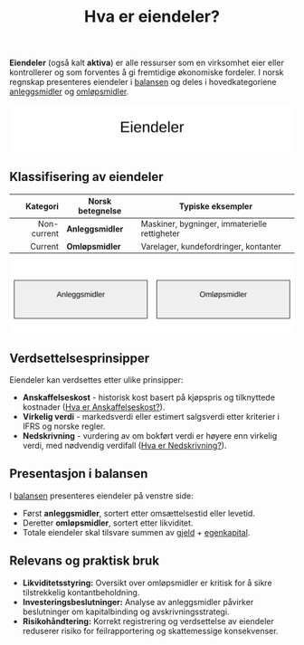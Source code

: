 ﻿---
title: "Hva er eiendeler?"
seoTitle: "Hva er eiendeler?"
meta_description: '**Eiendeler** (også kalt **aktiva**) er alle ressurser som en virksomhet eier eller kontrollerer og som forventes å gi fremtidige økonomiske fordeler. I nors...'
slug: hva-er-eiendeler
type: blog
layout: pages/single
---

**Eiendeler** (også kalt **aktiva**) er alle ressurser som en virksomhet eier eller kontrollerer og som forventes å gi fremtidige økonomiske fordeler. I norsk regnskap presenteres eiendeler i [balansen](/blogs/regnskap/hva-er-balanse "Hva er Balanse i Regnskap? Oppbygging og Analyse") og deles i hovedkategoriene [anleggsmidler](/blogs/regnskap/hva-er-anleggsmidler "Hva er Anleggsmidler? Komplett Guide til Faste Eiendeler") og [omløpsmidler](/blogs/regnskap/hva-er-omlopsmiddel "Hva er Omløpsmidler? Komplett Guide til Kortsiktige Eiendeler i Regnskap").

![Eiendeler](hva-er-eiendeler-image.svg)

## Klassifisering av eiendeler

| Kategori       | Norsk betegnelse    | Typiske eksempler                             |
|---------------:|---------------------|-----------------------------------------------|
| Non-current    | **Anleggsmidler**   | Maskiner, bygninger, immaterielle rettigheter |
| Current        | **Omløpsmidler**    | Varelager, kundefordringer, kontanter         |

![Klassifisering av eiendeler](klassifisering-eiendeler.svg)

## Verdsettelsesprinsipper

Eiendeler kan verdsettes etter ulike prinsipper:

* **Anskaffelseskost** - historisk kost basert på kjøpspris og tilknyttede kostnader ([Hva er Anskaffelseskost?](/blogs/regnskap/hva-er-anskaffelseskost "Hva er Anskaffelseskost? Beregning, Komponenter og Regnskapsføring")).
* **Virkelig verdi** - markedsverdi eller estimert salgsverdi etter kriterier i IFRS og norske regler.
* **Nedskrivning** - vurdering av om bokført verdi er høyere enn virkelig verdi, med nødvendig verdifall ([Hva er Nedskrivning?](/blogs/regnskap/hva-er-nedskrivning "Hva er Nedskrivning? Prosess og Regnskapsføring")).

## Presentasjon i balansen

I [balansen](/blogs/regnskap/hva-er-balanse "Hva er Balanse i Regnskap? Oppbygging og Analyse") presenteres eiendeler på venstre side:

* Først **anleggsmidler**, sortert etter omsættelsestid eller levetid.
* Deretter **omløpsmidler**, sortert etter likviditet.
* Totale eiendeler skal tilsvare summen av [gjeld](/blogs/regnskap/hva-er-gjeld "Hva er Gjeld? Typer og Regnskapsføring") + [egenkapital](/blogs/regnskap/hva-er-egenkapital "Hva er Egenkapital? Komplett Guide").

## Relevans og praktisk bruk

* **Likviditetsstyring:** Oversikt over omløpsmidler er kritisk for å sikre tilstrekkelig kontantbeholdning.
* **Investeringsbeslutninger:** Analyse av anleggsmidler påvirker beslutninger om kapitalbinding og avskrivningsstrategi.
* **Risikohåndtering:** Korrekt registrering og verdsettelse av eiendeler reduserer risiko for feilrapportering og skattemessige konsekvenser.










